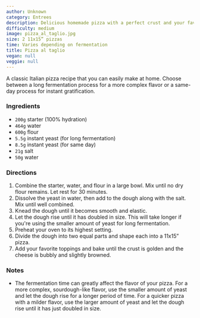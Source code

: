 ```yaml
---
author: Unknown
category: Entrees
description: Delicious homemade pizza with a perfect crust and your favorite toppings.
difficulty: medium
image: pizza_al_taglio.jpg
size: 2 11x15” pizzas
time: Varies depending on fermentation
title: Pizza al taglio
vegan: null
veggie: null
---
```

A classic Italian pizza recipe that you can easily make at home. Choose between a long fermentation process for a more complex flavor or a same-day process for instant gratification.

### Ingredients

* `200g` starter (100% hydration)
* `464g` water
* `600g` flour
* `5.5g` instant yeast (for long fermentation)
* `8.5g` instant yeast (for same day)
* `21g` salt
* `50g` water

### Directions

1. Combine the starter, water, and flour in a large bowl. Mix until no dry flour remains. Let rest for 30 minutes.
2. Dissolve the yeast in water, then add to the dough along with the salt. Mix until well combined.
3. Knead the dough until it becomes smooth and elastic.
4. Let the dough rise until it has doubled in size. This will take longer if you're using the smaller amount of yeast for long fermentation.
5. Preheat your oven to its highest setting.
6. Divide the dough into two equal parts and shape each into a 11x15” pizza.
7. Add your favorite toppings and bake until the crust is golden and the cheese is bubbly and slightly browned.

### Notes

- The fermentation time can greatly affect the flavor of your pizza. For a more complex, sourdough-like flavor, use the smaller amount of yeast and let the dough rise for a longer period of time. For a quicker pizza with a milder flavor, use the larger amount of yeast and let the dough rise until it has just doubled in size.